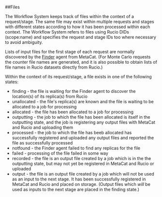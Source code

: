##Files

The Workflow System keeps track of files within the context of a
request/stage. The same file may exist within multiple requests and stages
with different states according to how it has been processed within each
context. The Workflow System refers to files using Rucio DIDs (scope:name)
and specifies the request and stage IDs too where necessary to avoid
ambiguity. 

Lists of input files for the first stage of each request are normally 
discovered by the [Finder](finder.md) agent from MetaCat. (For Monte Carlo
requests the counter file names are generated, and it is also possible to
obtain lists of file names in Rucio datasets directly from Rucio.)

Within the context of its request/stage, a file exists in one of the
following states:

- finding - the file is waiting for the Finder agent to discover the
  location(s) of its replica(s) from Rucio
- unallocated - the file's replica(s) are known and the file is waiting to
  be allocated to a job for processing
- allocated - the file has been allocated to a job for processing
- outputting - the job to which the file has been allocated is itself in the
  outputting state, and the job is registering any output files with MetaCat
  and Rucio and uploading them
- processed - the job to which the file has beeb allocated has successfully
  registered and uploaded any output files and reported the file as
  successfully processed
- notfound - the Finder agent failed to find any replicas for the file
- failed - processing of the file failed in some way
- recorded - the file is an output file created by a job which is in the
  the outputting state, but may not yet be registered in MetaCat and Rucio
  or uploaded
- output - the file is an output file created by a job which will not be
  used as an input to the next stage. It has been successfully registered 
  in MetaCat and Rucio and placed on storage. (Output files which *will* be
  used as inputs to the next stage are placed in the finding state.)


  


